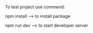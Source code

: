 To test project use commend:

npm install --> to install package

npm run dev --> to start developer server

